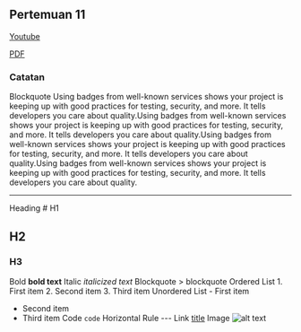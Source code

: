 ## Pertemuan 11

[Youtube](https://youtube.com/live/y0M7xWXbxms?authuser=0)

[PDF](https://drive.google.com/file/d/1BfOjpEIdny8Ifg92WLUPxSc9rtwBygws/view?usp=classroom_web&authuser=0)

### Catatan
Blockquote Using badges from well-known services shows your project is keeping up with good practices for testing, security, and more. It tells developers you care about quality.Using badges from well-known services shows your project is keeping up with good practices for testing, security, and more. It tells developers you care about quality.Using badges from well-known services shows your project is keeping up with good practices for testing, security, and more. It tells developers you care about quality.Using badges from well-known services shows your project is keeping up with good practices for testing, security, and more. It tells developers you care about quality.

---

Heading 	# H1
## H2
### H3
Bold 	**bold text**
Italic 	*italicized text*
Blockquote 	> blockquote
Ordered List 	1. First item
2. Second item
3. Third item
Unordered List 	- First item
- Second item
- Third item
Code 	`code`
Horizontal Rule 	---
Link 	[title](https://www.example.com)
Image 	![alt text](image.jpg)